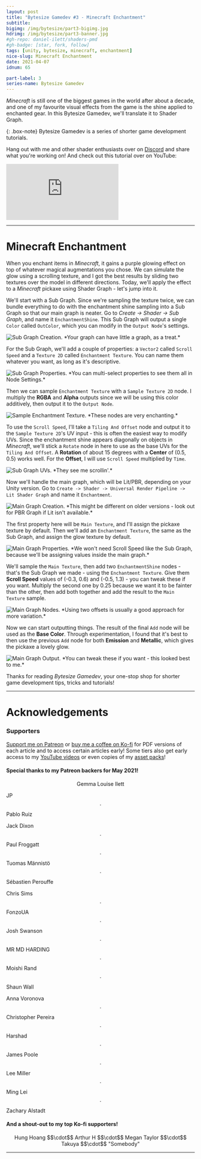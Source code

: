 ```yaml
---
layout: post
title: "Bytesize Gamedev #3 - Minecraft Enchantment"
subtitle: 
bigimg: /img/bytesize/part3-bigimg.jpg
hdrimg: /img/bytesize/part3-banner.jpg
#gh-repo: daniel-ilett/shaders-pmd
#gh-badge: [star, fork, follow]
tags: [unity, bytesize, minecraft, enchantment]
nice-slug: Minecraft Enchantment
date: 2021-04-07
idnum: 65

part-label: 3
series-name: Bytesize Gamedev
---
```


*Minecraft* is still one of the biggest games in the world after about a decade, and one of my favourite visual effects from the game is the shine applied to enchanted gear. In this Bytesize Gamedev, we'll translate it to Shader Graph.

{: .box-note}
Bytesize Gamedev is a series of shorter game development tutorials.

Hang out with me and other shader enthusiasts over on [Discord]((https://discord.gg/tPQEUwPpb3)) and share what you're working on! And check out this tutorial over on YouTube:

<div class="video-embed">
<iframe src="https://www.youtube.com/embed/iRegHo8_GBk" frameborder="0" allow="accelerometer; autoplay; encrypted-media; gyroscope; picture-in-picture" allowfullscreen class="center-image lazyload"></iframe>
</div>

<script async src="https://pagead2.googlesyndication.com/pagead/js/adsbygoogle.js"></script>
<ins class="adsbygoogle"
     style="display:block; text-align:center;"
     data-ad-layout="in-article"
     data-ad-format="fluid"
     data-ad-client="ca-pub-5101496396569275"
     data-ad-slot="3740606711"></ins>
<script>
     (adsbygoogle = window.adsbygoogle || []).push({});
</script>

<hr/>

# Minecraft Enchantment

When you enchant items in *Minecraft*, it gains a purple glowing effect on top of whatever magical augmentations you chose. We can simulate the glow using a scrolling texture, and I got the best results by sliding two textures over the model in different directions. Today, we'll apply the effect to a *Minecraft* pickaxe using Shader Graph - let's jump into it.

We'll start with a Sub Graph. Since we're sampling the texture twice, we can bundle everything to do with the enchantment shine sampling into a Sub Graph so that our main graph is neater. Go to *Create -> Shader -> Sub Graph*, and name it `EnchantmentShine`. This Sub Graph will output a single `Color` called `OutColor`, which you can modify in the `Output Node`'s settings.

<img data-src="/img/bytesize/part3-sub-graph.png" class="center-image lazyload" alt="Sub Graph Creation." title="Your graph can have little a graph, as a treat.">
*Your graph can have little a graph, as a treat.*

For the Sub Graph, we'll add a couple of properties: a `Vector2` called `Scroll Speed` and a `Texture 2D` called `Enchantment Texture`. You can name them whatever you want, as long as it's descriptive.

<img data-src="/img/bytesize/part3-sub-graph-properties.png" class="center-image lazyload" alt="Sub Graph Properties." title="You can multi-select properties to see them all in Node Settings.">
*You can multi-select properties to see them all in Node Settings.*

Then we can sample `Enchantment Texture` with a `Sample Texture 2D` node. I multiply the **RGBA** and **Alpha** outputs since we will be using this color additively, then output it to the `Output Node`.

<img data-src="/img/bytesize/part3-sample-enchantment.png" class="center-image lazyload" alt="Sample Enchantment Texture." title="These nodes are very enchanting.">
*These nodes are very enchanting.*

To use the `Scroll Speed`, I'll take a `Tiling And Offset` node and output it to the `Sample Texture 2D`'s UV input - this is often the easiest way to modify UVs. Since the enchantment shine appears diagonally on objects in *Minecraft*, we'll stick a `Rotate` node in here to use as the base UVs for the `Tiling And Offset`. A **Rotation** of about 15 degrees with a **Center** of (0.5, 0.5) works well. For the **Offset**, I will use `Scroll Speed` multiplied by `Time`.

<img data-src="/img/bytesize/part3-sub-graph-uvs.png" class="center-image lazyload" alt="Sub Graph UVs." title="They see me scrollin'.">
*They see me scrollin'.*

Now we'll handle the main graph, which will be Lit/PBR, depending on your Unity version. Go to `Create -> Shader -> Universal Render Pipeline -> Lit Shader Graph` and name it `Enchantment`. 

<img data-src="/img/bytesize/part3-main-graph.png" class="center-image lazyload" alt="Main Graph Creation." title="This might be different on older versions - look out for PBR Graph if Lit isn't available.">
*This might be different on older versions - look out for PBR Graph if Lit isn't available.*

The first property here will be `Main Texture`, and I'll assign the pickaxe texture by default. Then we'll add an `Enchantment Texture`, the same as the Sub Graph, and assign the glow texture by default.

<img data-src="/img/bytesize/part3-main-graph-properties.png" class="center-image lazyload" alt="Main Graph Properties." title="We won't need Scroll Speed like the Sub Graph, because we'll be assigning values inside the main graph.">
*We won't need Scroll Speed like the Sub Graph, because we'll be assigning values inside the main graph.*

We'll sample the `Main Texture`, then add two `EnchantmentShine` nodes - that's the Sub Graph we made - using the `Enchantment Texture`. Give them **Scroll Speed** values of (-0.3, 0.6) and (-0.5, 1.3) - you can tweak these if you want. Multiply the second one by 0.25 because we want it to be fainter than the other, then add both together and add the result to the `Main Texture` sample.

<img data-src="/img/bytesize/part3-main-graph-nodes.png" class="center-image lazyload" alt="Main Graph Nodes." title="Using two offsets is usually a good approach for more variation.">
*Using two offsets is usually a good approach for more variation.*

Now we can start outputting things. The result of the final `Add` node will be used as the **Base Color**. Through experimentation, I found that it's best to then use the previous `Add` node for both **Emission** and **Metallic**, which gives the pickaxe a lovely glow.

<img data-src="/img/bytesize/part3-main-graph-output.png" class="center-image lazyload" alt="Main Graph Output." title="You can tweak these if you want - this looked best to me.">
*You can tweak these if you want - this looked best to me.*

Thanks for reading *Bytesize Gamedev*, your one-stop shop for shorter game development tips, tricks and tutorials!

<script async src="https://pagead2.googlesyndication.com/pagead/js/adsbygoogle.js"></script>
<ins class="adsbygoogle"
     style="display:block; text-align:center;"
     data-ad-layout="in-article"
     data-ad-format="fluid"
     data-ad-client="ca-pub-5101496396569275"
     data-ad-slot="3740606711"></ins>
<script>
     (adsbygoogle = window.adsbygoogle || []).push({});
</script>

<hr/>

# Acknowledgements

### Supporters

[Support me on Patreon](https://www.patreon.com/danielilett) or [buy me a coffee on Ko-fi](https://ko-fi.com/danielilett) for PDF versions of each article and to access certain articles early! Some tiers also get early access to my [YouTube videos](https://www.youtube.com/channel/UClgoE54W_4rX7jzZGiCmrXw) or even copies of my [asset packs](https://itch.io/c/798909/my-asset-packs)!

#### Special thanks to my Patreon backers for May 2021!

<p style="text-align: center;">
Gemma Louise Ilett<br/>

JP $$\cdot$$ Pablo Ruiz<br/>

Jack Dixon $$\cdot$$ Paul Froggatt $$\cdot$$ Tuomas Männistö $$\cdot$$ Sébastien Perouffe<br/>

Chris Sims $$\cdot$$ FonzoUA $$\cdot$$ Josh Swanson $$\cdot$$ MR MD HARDING $$\cdot$$ Moishi Rand $$\cdot$$ Shaun Wall<br/>

Anna Voronova $$\cdot$$ Christopher Pereira $$\cdot$$ Harshad $$\cdot$$ James Poole $$\cdot$$ Lee Miller $$\cdot$$ Ming Lei $$\cdot$$ Zachary Alstadt
</p>

#### And a shout-out to my top Ko-fi supporters!

<p style="text-align: center;">
Hung Hoang $$\cdot$$ Arthur H $$\cdot$$ Megan Taylor $$\cdot$$ Takuya $$\cdot$$ "Somebody"
</p>

<hr/>
